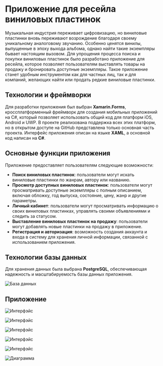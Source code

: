 
   # Приложение для ресейла виниловых пластинок

Музыкальная индустрия переживает цифровизацию, но виниловые пластинки вновь переживают возрождение благодаря своему уникальному аналоговому звучанию. Особенно ценятся винилы, выпущенные в эпоху выхода альбома, однако найти такие экземпляры бывает настоящим вызовом. Для упрощения процесса поиска и покупки виниловых пластинок было разработано приложение для ресейла, которое позволяет пользователям выставлять товары на продажу и бронировать доступные экземпляры. Такое приложение станет удобным инструментом как для частных лиц, так и для компаний, желающих найти или продать редкие виниловые пластинки.

## Технологии и фреймворки

Для разработки приложения был выбран **Xamarin.Forms**, кроссплатформенный фреймворк для создания мобильных приложений на C#, который позволяет использовать общий код для платформ iOS, Android и UWP. В проекте реализована поддержка всех этих платформ, но в открытом доступе на GitHub представлена только основная часть проекта. Интерфейс приложения описан на языке **XAML**, а основной код написан на **C#**.

## Основные функции приложения

Приложение предоставляет пользователям следующие возможности:

- **Поиск виниловых пластинок**: пользователи могут искать виниловые пластинки по жанрам, автору или названию.
- **Просмотр доступных виниловых пластинок**: пользователи могут просматривать доступные экземпляры с полным описанием, включая обложку, год выпуска, состояние, цену, жанр и другие параметры.
- **Личный кабинет**: пользователи могут просматривать информацию о своих виниловых пластинках, управлять своими объявлениями и следить за статусом.
- **Выставление виниловых пластинок на продажу**: пользователи могут добавлять новые пластинки на продажу в приложение.
- **Регистрация и авторизация**: возможность создания аккаунта и входа в систему для хранения личной информации, связанной с использованием приложения.

## Технологии базы данных

Для хранения данных была выбрана **PostgreSQL**, обеспечивающая надежность и масштабируемость базы данных приложения.

![База данных](https://github.com/fedurina/Project/blob/main/BDgit.png)

## Приложение

![Интерфэйс](https://github.com/fedurina/Project/blob/main/photo_1_2024-11-30_02-54-31.png) 

![Интерфэйс](https://github.com/fedurina/Project/blob/main/photo_2_2024-11-30_02-54-31.png)

![Интерфэйс](https://github.com/fedurina/Project/blob/main/photo_3_2024-11-30_02-54-31.png) 

![Интерфэйс](https://github.com/fedurina/Project/blob/main/photo_4_2024-11-30_02-54-31.png)

![Интерфэйс](https://github.com/fedurina/Project/blob/main/photo_5_2024-11-30_02-54-31.png)

![Диаграмма](https://github.com/fedurina/Project/blob/main/2024-11-30_03-20-15.png)

    



